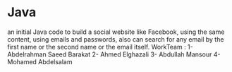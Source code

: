 # Java
an initial Java code to build a social website like Facebook, using the same content, using emails and passwords, also can search for any email by the first name or the second name or the email itself.
WorkTeam :
1- Abdelrahman Saeed Barakat
2- Ahmed Elghazali
3- Abdullah Mansour
4- Mohamed Abdelsalam
